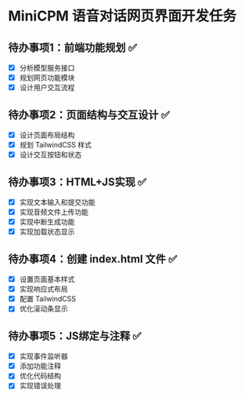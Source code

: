 # MiniCPM 语音对话网页界面开发任务

## 待办事项1：前端功能规划 ✅
- [x] 分析模型服务接口
- [x] 规划网页功能模块
- [x] 设计用户交互流程

## 待办事项2：页面结构与交互设计 ✅
- [x] 设计页面布局结构
- [x] 规划 TailwindCSS 样式
- [x] 设计交互按钮和状态

## 待办事项3：HTML+JS实现 ✅
- [x] 实现文本输入和提交功能
- [x] 实现音频文件上传功能
- [x] 实现中断生成功能
- [x] 实现加载状态显示

## 待办事项4：创建 index.html 文件 ✅
- [x] 设置页面基本样式
- [x] 实现响应式布局
- [x] 配置 TailwindCSS
- [x] 优化滚动条显示

## 待办事项5：JS绑定与注释 ✅
- [x] 实现事件监听器
- [x] 添加功能注释
- [x] 优化代码结构
- [x] 实现错误处理 